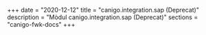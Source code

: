 +++
date        = "2020-12-12"
title       = "canigo.integration.sap (Deprecat)"
description = "Mòdul canigo.integration.sap (Deprecat)"
sections    = "canigo-fwk-docs"
+++

